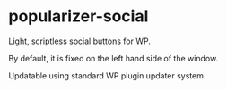 # popularizer-social
 Light, scriptless social buttons for WP. 
 
 By default, it is fixed on the left hand side of the window. 
 
 Updatable using standard WP plugin updater system. 
